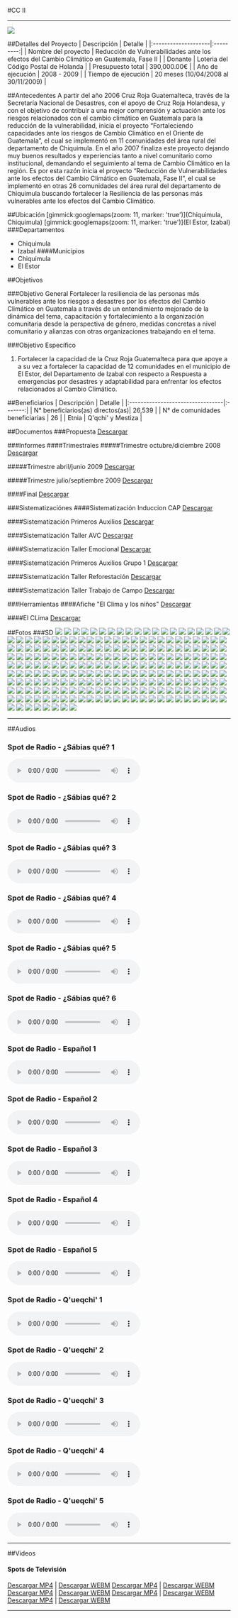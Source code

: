 #CC II
- - - - - - - - - - - - - - - - - - - - - - - - - - - - - - - - - - -

![](p07-cc2/portada.jpg)

##Detalles del Proyecto
| Descripción         | Detalle   |
|:--------------------|:---------:|
| Nombre del proyecto | Reducción de Vulnerabilidades ante los efectos del Cambio Climático en Guatemala, Fase II |
| Donante             | Loteria del Código Postal de Holanda |
| Presupuesto total   | 390,000.00€ |
| Año de ejecución    | 2008 - 2009 |
| Tiempo de ejecución | 20 meses (10/04/2008 al 30/11/2009) |


##Antecedentes
A partir del año 2006 Cruz Roja Guatemalteca, través de la Secretaría Nacional de Desastres, con el apoyo de Cruz Roja Holandesa, y con el objetivo de contribuir a una mejor comprensión y actuación ante los riesgos relacionados con el cambio climático en Guatemala para la reducción de la vulnerabilidad, inicia el proyecto “Fortaleciendo capacidades ante los riesgos de Cambio Climático en el Oriente de Guatemala”, el cual se implementó en 11 comunidades del área rural del departamento de Chiquimula. En el año 2007 finaliza este proyecto dejando muy buenos resultados y experiencias tanto a nivel comunitario como institucional, demandando el seguimiento al tema de Cambio Climático en la región. Es por esta razón inicia el proyecto “Reducción de Vulnerabilidades ante los efectos del Cambio Climático en Guatemala, Fase II”, el cual se implementó en otras 26 comunidades del área rural del departamento de Chiquimula buscando fortalecer la Resiliencia de las personas más vulnerables ante los efectos del Cambio Climático.

##Ubicación
[gimmick:googlemaps(zoom: 11, marker: 'true')](Chiquimula, Chiquimula)
[gimmick:googlemaps(zoom: 11, marker: 'true')](El Estor, Izabal)
###Departamentos
* Chiquimula
* Izabal
####Municipios
* Chiquimula
* El Estor


##Objetivos

###Objetivo General
Fortalecer la resiliencia de las personas más vulnerables ante los riesgos a desastres por los efectos del Cambio Climático en Guatemala a través de un entendimiento mejorado de la dinámica del tema, capacitación y fortalecimiento a la organización comunitaria desde la perspectiva de género, medidas concretas a nivel comunitario y alianzas con otras organizaciones trabajando en el tema.

###Objetivo Específico
1. Fortalecer la capacidad de la Cruz Roja Guatemalteca para que apoye a a su vez a fortalecer la capacidad de 12 comunidades en el municipio de El Estor, del Departamento de Izabal con respecto a Respuesta a emergencias por desastres y adaptabilidad para enfrentar los efectos relacionados al Cambio Climático.

##Beneficiarios
| Descripción                      | Detalle |
|:---------------------------------|:-------:|
| N° beneficiarios(as) directos(as)| 26,539 |
| N° de comunidades beneficiarias  | 26 |
| Etnia                            | Q'qchi' y Mestiza |

##Documentos
###Propuesta
<a class="media {}" href="proyectos/p07-cc2/1-propuesta/propuesta_cc_ii.pdf"></a>
<a class="descarga-pdf" href="p07-cc2/1-propuesta/propuesta_cc_ii.pdf">Descargar</a>

###Informes
####Trimestrales
#####Trimestre octubre/diciembre 2008
<a class="media {}" href="proyectos/p07-cc2/2-informes/informe_trimestral_octubre-diciembre_2008.pdf"></a>
<a class="descarga-pdf" href="p07-cc2/2-informes/informe_trimestral_octubre-diciembre_2008.pdf">Descargar</a>

#####Trimestre abril/junio 2009
<a class="media {}" href="proyectos/p07-cc2/2-informes/informe_trimestral_abril-junio_2009.pdf"></a>
<a class="descarga-pdf" href="p07-cc2/2-informes/informe_trimestral_abril-junio_2009.pdf">Descargar</a>

#####Trimestre julio/septiembre 2009
<a class="media {}" href="proyectos/p07-cc2/2-informes/informe_trimestral_julio-septiembre_2009.pdf"></a>
<a class="descarga-pdf" href="p07-cc2/2-informes/informe_trimestral_julio-septiembre_2009.pdf">Descargar</a>

####Final
<a class="media {}" href="proyectos/p07-cc2/2-informes/informe_final_cap.pdf"></a>
<a class="descarga-pdf" href="p07-cc2/2-informes/informe_final_cap.pdf">Descargar</a>

###Sistematizaciónes
####Sistematización Induccion CAP
<a class="media {}" href="proyectos/p07-cc2/4-sistematizaciones/sistematizacion_induccion_cap_2008.pdf"></a>
<a class="descarga-pdf" href="p07-cc2/4-sistematizaciones/sistematizacion_induccion_cap_2008.pdf">Descargar</a>

####Sistematización Primeros Auxilios
<a class="media {}" href="proyectos/p07-cc2/4-sistematizaciones/sistematizacion_primeros_auxilios.pdf"></a>
<a class="descarga-pdf" href="p07-cc2/4-sistematizaciones/sistematizacion_primeros_auxilios.pdf">Descargar</a>

####Sistematización Taller AVC
<a class="media {}" href="proyectos/p07-cc2/4-sistematizaciones/sistematizacion_taller_avc_07-2008.pdf"></a>
<a class="descarga-pdf" href="p07-cc2/4-sistematizaciones/sistematizacion_taller_avc_07-2008.pdf">Descargar</a>

####Sistematización Taller Emocional
<a class="media {}" href="proyectos/p07-cc2/4-sistematizaciones/sistematizacion_taller_emocional.pdf"></a>
<a class="descarga-pdf" href="p07-cc2/4-sistematizaciones/sistematizacion_taller_emocional.pdf">Descargar</a>

####Sistematización Primeros Auxilios Grupo 1
<a class="media {}" href="proyectos/p07-cc2/4-sistematizaciones/sistematizacion_taller_pa_grupo_1.pdf"></a>
<a class="descarga-pdf" href="p07-cc2/4-sistematizaciones/sistematizacion_taller_pa_grupo_1.pdf">Descargar</a>

####Sistematización Taller Reforestación
<a class="media {}" href="proyectos/p07-cc2/4-sistematizaciones/sistematizacion_taller_reforestacion.pdf"></a>
<a class="descarga-pdf" href="p07-cc2/4-sistematizaciones/sistematizacion_taller_reforestacion.pdf">Descargar</a>

####Sistematización Taller Trabajo de Campo
<a class="media {}" href="proyectos/p07-cc2/4-sistematizaciones/sistematizacion_trabajo_campo_24-06-08.pdf"></a>
<a class="descarga-pdf" href="p07-cc2/4-sistematizaciones/sistematizacion_trabajo_campo_24-06-08.pdf">Descargar</a>

###Herramientas
####Afiche "El Clima y los niños"
<a class="media {}" href="proyectos/p07-cc2/5-herramientas/afiche_el_clima_y_los_ninos.pdf"></a>
<a class="descarga-pdf" href="p07-cc2/5-herramientas/afiche_el_clima_y_los_ninos.pdf">Descargar</a>

####El CLima
<a class="media {}" href="proyectos/p07-cc2/5-herramientas/el_clima.pdf"></a>
<a class="descarga-pdf" href="p07-cc2/5-herramientas/el_clima.pdf">Descargar</a>

##Fotos
###SD
![](p07-cc2/6-fotografias/avc-157.jpg)
![](p07-cc2/6-fotografias/avc-158.jpg)
![](p07-cc2/6-fotografias/avc-159.jpg)
![](p07-cc2/6-fotografias/avc-160.jpg)
![](p07-cc2/6-fotografias/avc-161.jpg)
![](p07-cc2/6-fotografias/avc-162.jpg)
![](p07-cc2/6-fotografias/avc-163.jpg)
![](p07-cc2/6-fotografias/avc-164.jpg)
![](p07-cc2/6-fotografias/avc-165.jpg)
![](p07-cc2/6-fotografias/avc-166.jpg)
![](p07-cc2/6-fotografias/avc-167.jpg)
![](p07-cc2/6-fotografias/avc-168.jpg)
![](p07-cc2/6-fotografias/avc-169.jpg)
![](p07-cc2/6-fotografias/avc-170.jpg)
![](p07-cc2/6-fotografias/avc.jpg)
![](p07-cc2/6-fotografias/cap_volunutarios052.jpg)
![](p07-cc2/6-fotografias/cap_volunutarios053.jpg)
![](p07-cc2/6-fotografias/cap_volunutarios054.jpg)
![](p07-cc2/6-fotografias/cap_volunutarios055.jpg)
![](p07-cc2/6-fotografias/cap_volunutarios056.jpg)
![](p07-cc2/6-fotografias/cap_volunutarios057.jpg)
![](p07-cc2/6-fotografias/cap_volunutarios058.jpg)
![](p07-cc2/6-fotografias/cap_volunutarios059.jpg)
![](p07-cc2/6-fotografias/cap_volunutarios060.jpg)
![](p07-cc2/6-fotografias/cap_volunutarios061.jpg)
![](p07-cc2/6-fotografias/cap_volunutarios062.jpg)
![](p07-cc2/6-fotografias/cap_volunutarios063.jpg)
![](p07-cc2/6-fotografias/cap_volunutarios064.jpg)
![](p07-cc2/6-fotografias/cap_volunutarios065.jpg)
![](p07-cc2/6-fotografias/cap_volunutarios066.jpg)
![](p07-cc2/6-fotografias/cap_volunutarios067.jpg)
![](p07-cc2/6-fotografias/cap_volunutarios068.jpg)
![](p07-cc2/6-fotografias/cap_volunutarios069.jpg)
![](p07-cc2/6-fotografias/cap_volunutarios070.jpg)
![](p07-cc2/6-fotografias/cap_volunutarios071.jpg)
![](p07-cc2/6-fotografias/cap_volunutarios072.jpg)
![](p07-cc2/6-fotografias/cocina-lomas-abajo.jpg)
![](p07-cc2/6-fotografias/dia_medio_ambiente073.jpg)
![](p07-cc2/6-fotografias/dia_medio_ambiente074.jpg)
![](p07-cc2/6-fotografias/dia_medio_ambiente075.jpg)
![](p07-cc2/6-fotografias/dia_medio_ambiente076.jpg)
![](p07-cc2/6-fotografias/dia_medio_ambiente077.jpg)
![](p07-cc2/6-fotografias/dia_medio_ambiente078.jpg)
![](p07-cc2/6-fotografias/dia_medio_ambiente079.jpg)
![](p07-cc2/6-fotografias/dia_medio_ambiente080.jpg)
![](p07-cc2/6-fotografias/dia_medio_ambiente081.jpg)
![](p07-cc2/6-fotografias/dia_medio_ambiente082.jpg)
![](p07-cc2/6-fotografias/dia_medio_ambiente083.jpg)
![](p07-cc2/6-fotografias/dia_medio_ambiente084.jpg)
![](p07-cc2/6-fotografias/dia_medio_ambiente085.jpg)
![](p07-cc2/6-fotografias/dia_medio_ambiente086.jpg)
![](p07-cc2/6-fotografias/dia_medio_ambiente087.jpg)
![](p07-cc2/6-fotografias/dia_medio_ambiente088.jpg)
![](p07-cc2/6-fotografias/dia_medio_ambiente089.jpg)
![](p07-cc2/6-fotografias/dia_medio_ambiente090.jpg)
![](p07-cc2/6-fotografias/dia-medio-ambiente.jpg)
![](p07-cc2/6-fotografias/diagnostico-avc-091.jpg)
![](p07-cc2/6-fotografias/diagnostico-avc-092.jpg)
![](p07-cc2/6-fotografias/diagnostico-avc-093.jpg)
![](p07-cc2/6-fotografias/diagnostico-avc-094.jpg)
![](p07-cc2/6-fotografias/diagnostico-avc-095.jpg)
![](p07-cc2/6-fotografias/diagnostico-avc-096.jpg)
![](p07-cc2/6-fotografias/diagnostico-avc-097.jpg)
![](p07-cc2/6-fotografias/diagnostico-avc-098.jpg)
![](p07-cc2/6-fotografias/diagnostico-avc-099.jpg)
![](p07-cc2/6-fotografias/diagnostico-avc-100.jpg)
![](p07-cc2/6-fotografias/diagnostico-avc-101.jpg)
![](p07-cc2/6-fotografias/diagnostico-avc-102.jpg)
![](p07-cc2/6-fotografias/diagnostico-avc-103.jpg)
![](p07-cc2/6-fotografias/diagnostico-avc-104.jpg)
![](p07-cc2/6-fotografias/diagnostico-avc-105.jpg)
![](p07-cc2/6-fotografias/diagnostico-avc-106.jpg)
![](p07-cc2/6-fotografias/diagnostico-avc-107.jpg)
![](p07-cc2/6-fotografias/diagnostico-avc-108.jpg)
![](p07-cc2/6-fotografias/diagnostico-avc-109.jpg)
![](p07-cc2/6-fotografias/diagnostico-avc-110.jpg)
![](p07-cc2/6-fotografias/diagnostico-avc-111.jpg)
![](p07-cc2/6-fotografias/diagnostico-avc-112.jpg)
![](p07-cc2/6-fotografias/equipamiento-colred-113.jpg)
![](p07-cc2/6-fotografias/equipamiento-colred-114.jpg)
![](p07-cc2/6-fotografias/equipamiento-colred-115.jpg)
![](p07-cc2/6-fotografias/equipamiento-colred-116.jpg)
![](p07-cc2/6-fotografias/equipamiento-colred-117.jpg)
![](p07-cc2/6-fotografias/equipamiento-colred-118.jpg)
![](p07-cc2/6-fotografias/equipamiento-colred-119.jpg)
![](p07-cc2/6-fotografias/equipamiento-colred-120.jpg)
![](p07-cc2/6-fotografias/equipamiento-colred-121.jpg)
![](p07-cc2/6-fotografias/equipamiento-colred-122.jpg)
![](p07-cc2/6-fotografias/equipamiento-colred-123.jpg)
![](p07-cc2/6-fotografias/equipamiento-colred-124.jpg)
![](p07-cc2/6-fotografias/equipamiento-colred-125.jpg)
![](p07-cc2/6-fotografias/equipamiento-colred-126.jpg)
![](p07-cc2/6-fotografias/equipamiento-colred-127.jpg)
![](p07-cc2/6-fotografias/equipamiento-colred-128.jpg)
![](p07-cc2/6-fotografias/foro-el_estor-129.jpg)
![](p07-cc2/6-fotografias/foro-el_estor-130.jpg)
![](p07-cc2/6-fotografias/foro-el_estor-131.jpg)
![](p07-cc2/6-fotografias/foro-el_estor-132.jpg)
![](p07-cc2/6-fotografias/grupos_focales-138.jpg)
![](p07-cc2/6-fotografias/grupos_focales-139.jpg)
![](p07-cc2/6-fotografias/grupos_focales-140.jpg)
![](p07-cc2/6-fotografias/grupos_focales-141.jpg)
![](p07-cc2/6-fotografias/grupos_focales-142.jpg)
![](p07-cc2/6-fotografias/grupos_focales-143.jpg)
![](p07-cc2/6-fotografias/grupos_focales-144.jpg)
![](p07-cc2/6-fotografias/grupos_focales-145.jpg)
![](p07-cc2/6-fotografias/grupos_focales-146.jpg)
![](p07-cc2/6-fotografias/grupos_focales-147.jpg)
![](p07-cc2/6-fotografias/grupos_focales-148.jpg)
![](p07-cc2/6-fotografias/grupos_focales-149.jpg)
![](p07-cc2/6-fotografias/grupos_focales-150.jpg)
![](p07-cc2/6-fotografias/grupos_focales-151.jpg)
![](p07-cc2/6-fotografias/grupos_focales-152.jpg)
![](p07-cc2/6-fotografias/grupos_focales-153.jpg)
![](p07-cc2/6-fotografias/grupos_focales-154.jpg)
![](p07-cc2/6-fotografias/grupos_focales-155.jpg)
![](p07-cc2/6-fotografias/grupos_focales-156.jpg)
![](p07-cc2/6-fotografias/levantamiento_cap-133.jpg)
![](p07-cc2/6-fotografias/levantamiento_cap-134.jpg)
![](p07-cc2/6-fotografias/levantamiento_cap-135.jpg)
![](p07-cc2/6-fotografias/levantamiento_cap-136.jpg)
![](p07-cc2/6-fotografias/levantamiento_cap-137.jpg)
![](p07-cc2/6-fotografias/reforestacion_con_escolares171.jpg)
![](p07-cc2/6-fotografias/reforestacion_con_escolares172.jpg)
![](p07-cc2/6-fotografias/reforestacion_con_escolares173.jpg)
![](p07-cc2/6-fotografias/reforestacion_con_escolares174.jpg)
![](p07-cc2/6-fotografias/reforestacion_con_escolares175.jpg)
![](p07-cc2/6-fotografias/reforestacion_con_escolares176.jpg)
![](p07-cc2/6-fotografias/reforestacion_con_escolares177.jpg)
![](p07-cc2/6-fotografias/reforestacion_con_escolares178.jpg)
![](p07-cc2/6-fotografias/reforestacion_con_escolares179.jpg)
![](p07-cc2/6-fotografias/reforestacion_con_escolares180.jpg)
![](p07-cc2/6-fotografias/reforestacion_con_escolares181.jpg)
![](p07-cc2/6-fotografias/reforestacion_con_escolares182.jpg)
![](p07-cc2/6-fotografias/reforestacion_con_escolares183.jpg)
![](p07-cc2/6-fotografias/reforestacion_con_escolares184.jpg)
![](p07-cc2/6-fotografias/reforestacion_con_escolares185.jpg)
![](p07-cc2/6-fotografias/reforestacion_con_escolares186.jpg)
![](p07-cc2/6-fotografias/reforestacion_con_escolares187.jpg)
![](p07-cc2/6-fotografias/reforestacion_con_escolares188.jpg)
![](p07-cc2/6-fotografias/reforestacion_con_escolares189.jpg)
![](p07-cc2/6-fotografias/reforestacion_con_escolares190.jpg)
![](p07-cc2/6-fotografias/reforestacion_con_escolares191.jpg)
![](p07-cc2/6-fotografias/reforestacion_con_escolares192.jpg)
![](p07-cc2/6-fotografias/reforestacion_con_escolares193.jpg)
![](p07-cc2/6-fotografias/reforestacion_con_escolares194.jpg)
![](p07-cc2/6-fotografias/reforestacion_con_escolares195.jpg)
![](p07-cc2/6-fotografias/reforestacion_con_escolares196.jpg)
![](p07-cc2/6-fotografias/reforestacion_con_escolares197.jpg)
![](p07-cc2/6-fotografias/reforestacion_con_escolares198.jpg)
![](p07-cc2/6-fotografias/reforestacion_con_escolares199.jpg)
![](p07-cc2/6-fotografias/reforestacion_con_escolares200.jpg)
![](p07-cc2/6-fotografias/reforestacion_con_escolares201.jpg)
![](p07-cc2/6-fotografias/reforestacion_con_escolares202.jpg)
![](p07-cc2/6-fotografias/reforestacion_con_escolares203.jpg)
![](p07-cc2/6-fotografias/reforestacion_con_escolares204.jpg)
![](p07-cc2/6-fotografias/reforestacion_con_escolares205.jpg)
![](p07-cc2/6-fotografias/reforestacion_con_escolares206.jpg)
![](p07-cc2/6-fotografias/reforestacion_con_escolares207.jpg)
![](p07-cc2/6-fotografias/reforestacion_con_escolares208.jpg)
![](p07-cc2/6-fotografias/reforestacion_con_escolares209.jpg)
![](p07-cc2/6-fotografias/reforestacion_con_escolares210.jpg)
![](p07-cc2/6-fotografias/reforestacion_con_escolares211.jpg)
![](p07-cc2/6-fotografias/reforestacion_con_escolares212.jpg)
![](p07-cc2/6-fotografias/reforestacion_con_escolares213.jpg)
![](p07-cc2/6-fotografias/reforestacion_con_escolares214.jpg)
![](p07-cc2/6-fotografias/reforestacion_con_escolares215.jpg)
![](p07-cc2/6-fotografias/reforestacion_con_escolares216.jpg)
![](p07-cc2/6-fotografias/reforestacion_con_escolares217.jpg)
![](p07-cc2/6-fotografias/reforestacion_con_escolares218.jpg)
![](p07-cc2/6-fotografias/reforestacion_con_escolares219.jpg)
![](p07-cc2/6-fotografias/reforestacion_con_escolares220.jpg)
![](p07-cc2/6-fotografias/reforestacion-001.jpg)
![](p07-cc2/6-fotografias/reforestacion-1.jpg)
![](p07-cc2/6-fotografias/reforestacion-002.jpg)
![](p07-cc2/6-fotografias/reforestacion-003.jpg)
![](p07-cc2/6-fotografias/reforestacion-004.jpg)
![](p07-cc2/6-fotografias/reforestacion-005.jpg)
![](p07-cc2/6-fotografias/reforestacion-006.jpg)
![](p07-cc2/6-fotografias/reforestacion-007.jpg)
![](p07-cc2/6-fotografias/reforestacion-008.jpg)
![](p07-cc2/6-fotografias/reforestacion-009.jpg)
![](p07-cc2/6-fotografias/reforestacion-010.jpg)
![](p07-cc2/6-fotografias/reforestacion-011.jpg)
![](p07-cc2/6-fotografias/reforestacion-012.jpg)
![](p07-cc2/6-fotografias/reforestacion-013.jpg)
![](p07-cc2/6-fotografias/reforestacion-014.jpg)
![](p07-cc2/6-fotografias/reforestacion-015.jpg)
![](p07-cc2/6-fotografias/reforestacion-016.jpg)
![](p07-cc2/6-fotografias/reforestacion-017.jpg)
![](p07-cc2/6-fotografias/reforestacion-018.jpg)
![](p07-cc2/6-fotografias/reforestacion-019.jpg)
![](p07-cc2/6-fotografias/reforestacion-020.jpg)
![](p07-cc2/6-fotografias/reforestacion-021.jpg)
![](p07-cc2/6-fotografias/reforestacion-022.jpg)
![](p07-cc2/6-fotografias/reforestacion-023.jpg)
![](p07-cc2/6-fotografias/reforestacion-024.jpg)
![](p07-cc2/6-fotografias/reforestacion-025.jpg)
![](p07-cc2/6-fotografias/reforestacion-026.jpg)
![](p07-cc2/6-fotografias/reforestacion-027.jpg)
![](p07-cc2/6-fotografias/reforestacion-028.jpg)
![](p07-cc2/6-fotografias/reforestacion-029.jpg)
![](p07-cc2/6-fotografias/reforestacion-030.jpg)
![](p07-cc2/6-fotografias/reforestacion-031.jpg)
![](p07-cc2/6-fotografias/reforestacion-032.jpg)
![](p07-cc2/6-fotografias/rio-arriba.jpg)
![](p07-cc2/6-fotografias/santa-barbara-1.jpg)
![](p07-cc2/6-fotografias/santar-rosa-balandra.jpg)
![](p07-cc2/6-fotografias/teatro-titeres.jpg)
![](p07-cc2/6-fotografias/titeres-033.jpg)
![](p07-cc2/6-fotografias/titeres-034.jpg)
![](p07-cc2/6-fotografias/titeres-035.jpg)
![](p07-cc2/6-fotografias/titeres-036.jpg)
![](p07-cc2/6-fotografias/titeres-037.jpg)
![](p07-cc2/6-fotografias/titeres-038.jpg)
![](p07-cc2/6-fotografias/titeres-039.jpg)
![](p07-cc2/6-fotografias/titeres-040.jpg)
![](p07-cc2/6-fotografias/titeres-041.jpg)
![](p07-cc2/6-fotografias/titeres-042.jpg)
![](p07-cc2/6-fotografias/titeres-043.jpg)
![](p07-cc2/6-fotografias/titeres-044.jpg)
![](p07-cc2/6-fotografias/titeres-045.jpg)
![](p07-cc2/6-fotografias/titeres-046.jpg)
![](p07-cc2/6-fotografias/titeres-047.jpg)
![](p07-cc2/6-fotografias/titeres-048.jpg)
![](p07-cc2/6-fotografias/titeres-049.jpg)
![](p07-cc2/6-fotografias/titeres-050.jpg)
![](p07-cc2/6-fotografias/titeres-051.jpg)

- - -

##Audios
### Spot de Radio - ¿Sábias qué? 1
<audio controls>
  <source src="proyectos/p07-cc2/5-herramientas/spots_radio/spot_asorech_sabias_que_1.mp3" type="audio/mpeg">
  <source src="proyectos/p07-cc2/5-herramientas/spots_radio/spot_asorech_sabias_que_1.ogg" type="audio/ogg">
</audio>

### Spot de Radio - ¿Sábias qué? 2
<audio controls>
  <source src="proyectos/p07-cc2/5-herramientas/spots_radio/spot_asorech_sabias_que_2.mp3" type="audio/mpeg">
  <source src="proyectos/p07-cc2/5-herramientas/spots_radio/spot_asorech_sabias_que_2.ogg" type="audio/ogg">
</audio>

### Spot de Radio - ¿Sábias qué? 3
<audio controls>
  <source src="proyectos/p07-cc2/5-herramientas/spots_radio/spot_asorech_sabias_que_3.mp3" type="audio/mpeg">
  <source src="proyectos/p07-cc2/5-herramientas/spots_radio/spot_asorech_sabias_que_3.ogg" type="audio/ogg">
</audio>

### Spot de Radio - ¿Sábias qué? 4
<audio controls>
  <source src="proyectos/p07-cc2/5-herramientas/spots_radio/spot_asorech_sabias_que_4.mp3" type="audio/mpeg">
  <source src="proyectos/p07-cc2/5-herramientas/spots_radio/spot_asorech_sabias_que_4.ogg" type="audio/ogg">
</audio>

### Spot de Radio - ¿Sábias qué? 5
<audio controls>
  <source src="proyectos/p07-cc2/5-herramientas/spots_radio/spot_asorech_sabias_que_5.mp3" type="audio/mpeg">
  <source src="proyectos/p07-cc2/5-herramientas/spots_radio/spot_asorech_sabias_que_5.ogg" type="audio/ogg">
</audio>

### Spot de Radio - ¿Sábias qué? 6
<audio controls>
  <source src="proyectos/p07-cc2/5-herramientas/spots_radio/spot_asorech_sabias_que_6.mp3" type="audio/mpeg">
  <source src="proyectos/p07-cc2/5-herramientas/spots_radio/spot_asorech_sabias_que_6.ogg" type="audio/ogg">
</audio>

### Spot de Radio - Español 1
<audio controls>
  <source src="proyectos/p07-cc2/5-herramientas/spots_radio/spot_espanol_1.mp3" type="audio/mpeg">
  <source src="proyectos/p07-cc2/5-herramientas/spots_radio/spot_espanol_1.ogg" type="audio/ogg">
</audio>

### Spot de Radio - Español 2
<audio controls>
  <source src="proyectos/p07-cc2/5-herramientas/spots_radio/spot_espanol_2.mp3" type="audio/mpeg">
  <source src="proyectos/p07-cc2/5-herramientas/spots_radio/spot_espanol_2.ogg" type="audio/ogg">
</audio>

### Spot de Radio - Español 3
<audio controls>
  <source src="proyectos/p07-cc2/5-herramientas/spots_radio/spot_espanol_3.mp3" type="audio/mpeg">
  <source src="proyectos/p07-cc2/5-herramientas/spots_radio/spot_espanol_3.ogg" type="audio/ogg">
</audio>

### Spot de Radio - Español 4
<audio controls>
  <source src="proyectos/p07-cc2/5-herramientas/spots_radio/spot_espanol_4.mp3" type="audio/mpeg">
  <source src="proyectos/p07-cc2/5-herramientas/spots_radio/spot_espanol_4.ogg" type="audio/ogg">
</audio>

### Spot de Radio - Español 5
<audio controls>
  <source src="proyectos/p07-cc2/5-herramientas/spots_radio/spot_espanol_5.mp3" type="audio/mpeg">
  <source src="proyectos/p07-cc2/5-herramientas/spots_radio/spot_espanol_5.ogg" type="audio/ogg">
</audio>

### Spot de Radio - Q'ueqchi' 1
<audio controls>
  <source src="proyectos/p07-cc2/5-herramientas/spots_radio/spot_queqchi_1.mp3" type="audio/mpeg">
  <source src="proyectos/p07-cc2/5-herramientas/spots_radio/spot_queqchi_1.ogg" type="audio/ogg">
</audio>

### Spot de Radio - Q'ueqchi' 2
<audio controls>
  <source src="proyectos/p07-cc2/5-herramientas/spots_radio/spot_queqchi_2.mp3" type="audio/mpeg">
  <source src="proyectos/p07-cc2/5-herramientas/spots_radio/spot_queqchi_2.ogg" type="audio/ogg">
</audio>

### Spot de Radio - Q'ueqchi' 3
<audio controls>
  <source src="proyectos/p07-cc2/5-herramientas/spots_radio/spot_queqchi_3.mp3" type="audio/mpeg">
  <source src="proyectos/p07-cc2/5-herramientas/spots_radio/spot_queqchi_3.ogg" type="audio/ogg">
</audio>

### Spot de Radio - Q'ueqchi' 4
<audio controls>
  <source src="proyectos/p07-cc2/5-herramientas/spots_radio/spot_queqchi_4.mp3" type="audio/mpeg">
  <source src="proyectos/p07-cc2/5-herramientas/spots_radio/spot_queqchi_4.ogg" type="audio/ogg">
</audio>

### Spot de Radio - Q'ueqchi' 5
<audio controls>
  <source src="proyectos/p07-cc2/5-herramientas/spots_radio/spot_queqchi_5.mp3" type="audio/mpeg">
  <source src="proyectos/p07-cc2/5-herramientas/spots_radio/spot_queqchi_5.ogg" type="audio/ogg">
</audio>

- - -

##Videos
#### Spots de Televisión
[](http://www.youtube.com/watch?v=zJEi6IsZTrg)
[Descargar MP4](p07-cc2/5-herramientas/spots_tv/comercial_cambio_climatico-1.mp4 "Spot TV - Cambio Climatico 1") | [Descargar WEBM](p07-cc2/5-herramientas/spots_tv/comercial_cambio_climatico-1.webm "Spot TV - Cambio Climatico 1")
[](http://www.youtube.com/watch?v=sMaC7nOgkU8)
[Descargar MP4](p07-cc2/5-herramientas/spots_tv/comercial_cambio_climatico-2.mp4 "Spot TV - Cambio Climatico 2") | [Descargar WEBM](p07-cc2/5-herramientas/spots_tv/comercial_cambio_climatico-2.webm "Spot TV - Cambio Climatico 2")
[](http://www.youtube.com/watch?v=6pXs2adKcjE)
[Descargar MP4](p07-cc2/5-herramientas/spots_tv/comercial_cambio_climatico-p1.mp4 "Spot TV - Cambio Climatico P1") | [Descargar WEBM](p07-cc2/5-herramientas/spots_tv/comercial_cambio_climatico-p1.webm "Spot TV - Cambio Climatico P1")
[](http://www.youtube.com/watch?v=8bNNUGsJ-oo)
[Descargar MP4](p07-cc2/5-herramientas/spots_tv/comercial_cambio_climatico-p2.mp4 "Spot TV - Cambio Climatico P2") | [Descargar WEBM](p07-cc2/5-herramientas/spots_tv/comercial_cambio_climatico-p2.webm "Spot TV - Cambio Climatico P2")
[](http://www.youtube.com/watch?v=3DuDrp3lGdc)
[Descargar MP4](p07-cc2/5-herramientas/spots_tv/comercial_cambio_climatico-p3.mp4 "Spot TV - Cambio Climatico P3") | [Descargar WEBM](p07-cc2/5-herramientas/spots_tv/comercial_cambio_climatico-p3.webm "Spot TV - Cambio Climatico P3")

- - - - - - - - - - - - - - - - - - - - - - - - - - - - - - - - - - -

[p01]: proyectos/p01.md	"Programa para el Desarrollo"
[p02]: proyectos/p02.md	"Cooperación Holandesa para Ayuda en Centroamérica -CHACA-"
[p03]: proyectos/p03.md	"Atención a la salud preventiva, agua y saneamiento en 12 comunidades de Alta Verapaz, Guatemala"
[p04]: proyectos/p04.md	"Fortalecimiento de las Capacidades para la mitigación de desastres en el Municipio de Cobán y 30 comunidades de la cuenca del Río Chixoy"
[p05]: proyectos/p05.md	"Reduciendo los Riesgos en Comunidades Vulnerables del  Municipio de Santo Domingo, Departamento de Suchitepéquez, Guatemala"
[p06]: proyectos/p06.md	"Fortaleciendo capacidades ante los riesgos de Cambio Climático en el Oriente de Guatemala"
[p07]: proyectos/p07.md	"Reducción de Vulnerabilidades ante los efectos del Cambio Climático en Guatemala, Fase II"
[p08]: proyectos/p08.md	"Trabajando juntos podemos reducir los riesgos en las comunidades vulnerables de Champerico y Retalhuleu, Guatemala"
[p09]: proyectos/p09.md	"Respuesta inmediata ante las inundaciones provocadas por la Tormenta AGATHA, en la región suroccidente de Guatemala"
[p10]: proyectos/p10.md	"Fortaleciendo la Resiliencia de las comunidades ante los efectos de los desastres en parcelamiento La Máquina, Suchitepéquez y Retalhuleu"
[p11]: proyectos/p11.md	"Reducción del riesgo de desastres incrementados por el Cambio Climático"
[p12]: proyectos/p12.md	"Respuesta Inmediata a los efectos de los sismos en el departamento de Santa Rosa, Guatemala"
[p13]: proyectos/p13.md	"Aumentando la resiliencia ante los desastres en el departamento del Peten, Guatemala"
[p14]: proyectos/p14.md	"Mejorando la Salud Materno Neonatal de Comunidades Vulnerables de San Marcos, Guatemala"

<script type="text/javascript">$('.media').media();</script>